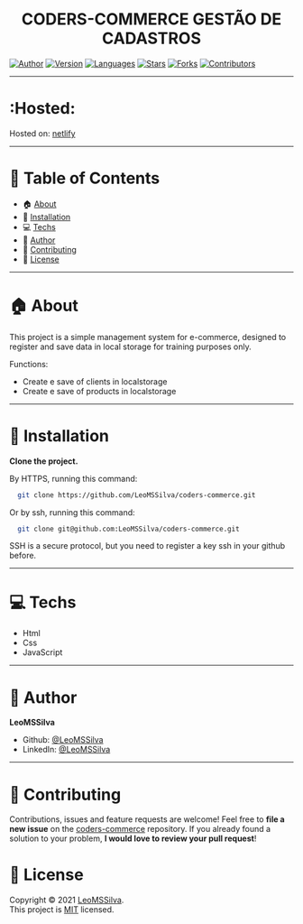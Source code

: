 <h1 align="center">CODERS-COMMERCE GESTÃO DE CADASTROS
	<br/>
</h1>

[![Author](https://img.shields.io/badge/author-LeoMSSilva-blue?style=flat-square)](https://github.com/LeoMSSilva)
[![Version](https://img.shields.io/badge/version-1.0.0-blue.svg?cacheSeconds=2592000)](https://github.com/LeoMSSilva)
[![Languages](https://img.shields.io/github/languages/count/LeoMSSilva/coders-commerce?color=blue&style=flat-square)](#)
[![Stars](https://img.shields.io/github/stars/LeoMSSilva/coders-commerce?color=blue&style=flat-square)](https://github.com/LeoMSSilva/coders-commerce/stargazers)
[![Forks](https://img.shields.io/github/forks/LeoMSSilva/coders-commerce?color=blue&style=flat-square)](https://github.com/LeoMSSilva/coders-commerce/network/members)
[![Contributors](https://img.shields.io/github/contributors/LeoMSSilva/coders-commerce?color=blue&style=flat-square)](https://github.com/LeoMSSilva/coders-commerce/graphs/contributors)

---

# :Hosted:

Hosted on: [netlify](https://leomssilva-coders-commerce.netlify.app)

---

# :pushpin: Table of Contents

- :house: [About](#house-about)
- :dart: [Installation](#dart-installation)
- :computer: [Techs](#computer-techs)
- :bust_in_silhouette: [Author](#bust_in_silhouette-author)
- :handshake: [Contributing](#handshake-contributing)
- :scroll: [License](#scroll-license)

---

# :house: About

This project is a simple management system for e-commerce, designed to register and save data in local storage for training purposes only.

Functions:
- Create e save of clients in localstorage
- Create e save of products in localstorage

---

# :dart: Installation

**Clone the project.**

By HTTPS, running this command:

```bash
  git clone https://github.com/LeoMSSilva/coders-commerce.git
```

Or by ssh, running this command:

```bash
  git clone git@github.com:LeoMSSilva/coders-commerce.git
```

SSH is a secure protocol, but you need to register a key ssh in your github before.

---

# :computer: Techs

- Html
- Css
- JavaScript

---

# :bust_in_silhouette: Author

**LeoMSSilva**

- Github: [@LeoMSSilva](https://github.com/LeoMSSilva)
- LinkedIn: [@LeoMSSilva](https://linkedin.com/in/LeoMSSilva)

---

# :handshake: Contributing

Contributions, issues and feature requests are welcome! Feel free to **file a new issue** on the [coders-commerce](https://github.com/LeoMSSilva/coders-commerce/issues) repository. If you already found a solution to your problem, **I would love to review your pull request**!

# :scroll: License

Copyright :copyright: 2021 [LeoMSSilva](https://github.com/LeoMSSilva).
<br/>
This project is [MIT](https://github.com/LeoMSSilva/coders-commerce/blob/main/LICENSE) licensed.
